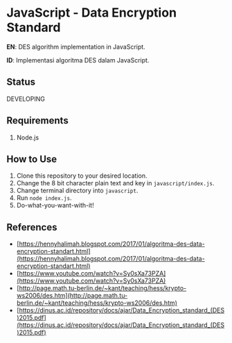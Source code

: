 # JavaScript - Data Encryption Standard
**EN**: DES algorithm implementation in JavaScript.

**ID**: Implementasi algoritma DES dalam JavaScript.

## Status
DEVELOPING

## Requirements
1. Node.js

## How to Use
1. Clone this repository to your desired location.
2. Change the 8 bit character plain text and key in `javascript/index.js`.
3. Change terminal directory into `javascript`.
4. Run `node index.js`.
5. Do-what-you-want-with-it!

## References
- [https://hennyhalimah.blogspot.com/2017/01/algoritma-des-data-encryption-standart.html](https://hennyhalimah.blogspot.com/2017/01/algoritma-des-data-encryption-standart.html)
- [https://www.youtube.com/watch?v=Sy0sXa73PZA](https://www.youtube.com/watch?v=Sy0sXa73PZA)
- [http://page.math.tu-berlin.de/~kant/teaching/hess/krypto-ws2006/des.htm](http://page.math.tu-berlin.de/~kant/teaching/hess/krypto-ws2006/des.htm)
- [https://dinus.ac.id/repository/docs/ajar/Data_Encryption_standard_(DES)2015.pdf](https://dinus.ac.id/repository/docs/ajar/Data_Encryption_standard_(DES)2015.pdf)
